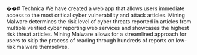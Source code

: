 ��# Technica
We have created a web app that allows users immediate access to the most critical cyber vulnerability and attack articles. Mining Malware determines the risk level of cyber threats reported in articles from multiple verified cyber reporting web services and showcases the highest risk threat articles. Mining Malware allows for a streamlined approach for users to skip the process of reading through hundreds of reports on low-risk malware themselves.
